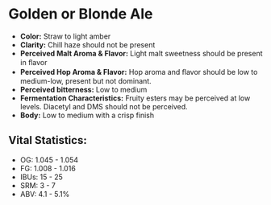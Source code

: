 # Golden or Blonde Ale

- **Color:** Straw to light amber
- **Clarity:** Chill haze should not be present
- **Perceived Malt Aroma & Flavor:** Light malt sweetness should be present in ﬂavor
- **Perceived Hop Aroma & Flavor:** Hop aroma and ﬂavor should be low to medium-low, present but not dominant.
- **Perceived bitterness:** Low to medium
- **Fermentation Characteristics:** Fruity esters may be perceived at low levels. Diacetyl and DMS should not be perceived.
- **Body:** Low to medium with a crisp finish

## Vital Statistics:

- OG: 1.045 - 1.054
- FG: 1.008 - 1.016
- IBUs: 15 - 25
- SRM: 3 - 7
- ABV: 4.1 - 5.1% 
